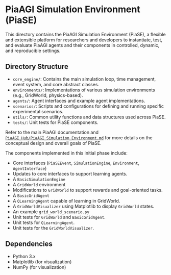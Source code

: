 # PiaAGI Simulation Environment (PiaSE)

This directory contains the PiaAGI Simulation Environment (PiaSE), a flexible and extensible platform for researchers and developers to instantiate, test, and evaluate PiaAGI agents and their components in controlled, dynamic, and reproducible settings.

## Directory Structure

-   `core_engine/`: Contains the main simulation loop, time management, event system, and core abstract classes.
-   `environments/`: Implementations of various simulation environments (e.g., GridWorld, physics-based).
-   `agents/`: Agent interfaces and example agent implementations.
-   `scenarios/`: Scripts and configurations for defining and running specific experimental scenarios.
-   `utils/`: Common utility functions and data structures used across PiaSE.
-   `tests/`: Unit tests for PiaSE components.

Refer to the main PiaAGI documentation and [`PiaAGI_Hub/PiaAGI_Simulation_Environment.md`](../PiaAGI_Simulation_Environment.md) for more details on the conceptual design and overall goals of PiaSE.

The components implemented in this initial phase include:
- Core interfaces (`PiaSEEvent`, `SimulationEngine`, `Environment`, `AgentInterface`)
- Updates to core interfaces to support learning agents.
- A `BasicSimulationEngine`
- A `GridWorld` environment
- Modifications to `GridWorld` to support rewards and goal-oriented tasks.
- A `BasicGridAgent`
- A `QLearningAgent` capable of learning in GridWorld.
- A `GridWorldVisualizer` using Matplotlib to display `GridWorld` states.
- An example `grid_world_scenario.py`
- Unit tests for `GridWorld` and `BasicGridAgent`.
- Unit tests for `QLearningAgent`.
- Unit tests for the `GridWorldVisualizer`.

## Dependencies
- Python 3.x
- Matplotlib (for visualization)
- NumPy (for visualization)

